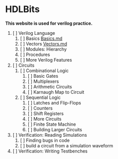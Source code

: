 # HDLBits

**This website is used for verilog practice.**

1. [ ] Verilog Language
   1. [ ] Basics
   [Basics.md](./Basics.md)
   2. [ ] Vectors
   [Vectors.md](./Vectors.md)
   3. [ ] Modules: Hierarchy
   4. [ ] Procedures
   5. [ ] More Verilog Features
2. [ ] Circuits
   1. [ ] Combinational Logic
      1. [ ] Basic Gates
      2. [ ] Multiplexers
      3. [ ] Arithmetic Circuits
      4. [ ] Karnaugh Map to Circuit
   2. [ ] Sequential Logic
      1. [ ] Latches and Flip-Flops
      2. [ ] Counters
      3. [ ] Shift Registers
      4. [ ] More Circuits
      5. [ ] Finite State Machine
      6. [ ] Building Larger Circuits
3. [ ] Verification: Reading Simulations
   1. [ ] Finding bugs in code
   2. [ ] build a circuit from a simulation waveform
4. [ ] Verification: Writing Testbenches
